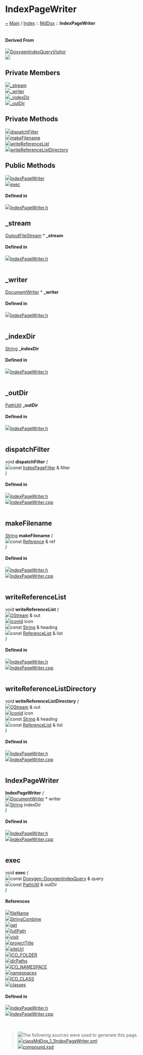 <a id="indexpagewriter"></a>
<h1>IndexPageWriter</h1>
<a id="classMdDox_1_1IndexPageWriter"></a>
<a id="mddoxindexpagewriter"></a>
<a href="https://github.com/CharlesCarley/MdDox">~</a>
<a href="indexpage.md#main">Main</a>
<span class="inline-text">/</span>
<a href="index.md#index">Index</a>
<span class="inline-text">::</span>
<a href="namespaceMdDox.md#mddox">MdDox</a>
<span class="inline-text">::</span>
<span class="bold-text"><b>IndexPageWriter</b></span>
<br/>
<br/>
<a id="derived-from"></a>
<h4>Derived From</h4>
<span class="icon-list-item"><a href="classMdDox_1_1Doxygen_1_1Visitors_1_1DoxygenIndexQueryVisitor.md#doxygenindexqueryvisitor" class="icon-list-item"><img src="../images/class24px.svg" class="icon-list-item"/><span class="icon-list-item">DoxygenIndexQueryVisitor</span>
</a>
</span>
<br/>
<img src="../images/internal-diagram-35.dot.svg"/><br/>
<a id="private-members"></a>
<h2>Private Members</h2>
<span class="icon-list-item"><a href="#_stream" class="icon-list-item"><img src="../images/class24px.svg" class="icon-list-item"/><span class="icon-list-item">_stream</span>
</a>
</span>
<br/>
<span class="icon-list-item"><a href="#_writer" class="icon-list-item"><img src="../images/class24px.svg" class="icon-list-item"/><span class="icon-list-item">_writer</span>
</a>
</span>
<br/>
<span class="icon-list-item"><a href="#_indexdir" class="icon-list-item"><img src="../images/class24px.svg" class="icon-list-item"/><span class="icon-list-item">_indexDir</span>
</a>
</span>
<br/>
<span class="icon-list-item"><a href="#_outdir" class="icon-list-item"><img src="../images/class24px.svg" class="icon-list-item"/><span class="icon-list-item">_outDir</span>
</a>
</span>
<br/>
<a id="private-methods"></a>
<h2>Private Methods</h2>
<span class="icon-list-item"><a href="#dispatchfilter" class="icon-list-item"><img src="../images/class24px.svg" class="icon-list-item"/><span class="icon-list-item">dispatchFilter</span>
</a>
</span>
<br/>
<span class="icon-list-item"><a href="#makefilename" class="icon-list-item"><img src="../images/class24px.svg" class="icon-list-item"/><span class="icon-list-item">makeFilename</span>
</a>
</span>
<br/>
<span class="icon-list-item"><a href="#writereferencelist" class="icon-list-item"><img src="../images/class24px.svg" class="icon-list-item"/><span class="icon-list-item">writeReferenceList</span>
</a>
</span>
<br/>
<span class="icon-list-item"><a href="#writereferencelistdirectory" class="icon-list-item"><img src="../images/class24px.svg" class="icon-list-item"/><span class="icon-list-item">writeReferenceListDirectory</span>
</a>
</span>
<br/>
<a id="public-methods"></a>
<h2>Public Methods</h2>
<span class="icon-list-item"><a href="#indexpagewriter" class="icon-list-item"><img src="../images/class24px.svg" class="icon-list-item"/><span class="icon-list-item">IndexPageWriter</span>
</a>
</span>
<br/>
<span class="icon-list-item"><a href="#exec" class="icon-list-item"><img src="../images/class24px.svg" class="icon-list-item"/><span class="icon-list-item">exec</span>
</a>
</span>
<br/>
<a id="defined-in"></a>
<h4>Defined in</h4>
<span class="icon-list-item"><a href="https://github.com/CharlesCarley/MdDox/blob/master/Source/MdDoxTree/IndexPageWriter.h#L35" class="icon-list-item"><img src="../images/file24px.svg" class="icon-list-item"/><span class="icon-list-item">IndexPageWriter.h</span>
</a>
</span>
<br/>
<a id="_stream"></a>
<h2>_stream</h2>
<a href="namespaceMdDox.md#outputfilestream">OutputFileStream</a>
<span class="inline-text"> *</span>
<span class="bold-text"><b>_stream</b></span>
<br/>
<a id="defined-in"></a>
<h4>Defined in</h4>
<span class="icon-list-item"><a href="https://github.com/CharlesCarley/MdDox/blob/master/Source/MdDoxTree/IndexPageWriter.h#L37" class="icon-list-item"><img src="../images/file24px.svg" class="icon-list-item"/><span class="icon-list-item">IndexPageWriter.h</span>
</a>
</span>
<br/>
<br/>
<a id="_writer"></a>
<h2>_writer</h2>
<a href="classMdDox_1_1DocumentWriter.md#documentwriter">DocumentWriter</a>
<span class="inline-text"> *</span>
<span class="bold-text"><b>_writer</b></span>
<br/>
<a id="defined-in"></a>
<h4>Defined in</h4>
<span class="icon-list-item"><a href="https://github.com/CharlesCarley/MdDox/blob/master/Source/MdDoxTree/IndexPageWriter.h#L38" class="icon-list-item"><img src="../images/file24px.svg" class="icon-list-item"/><span class="icon-list-item">IndexPageWriter.h</span>
</a>
</span>
<br/>
<br/>
<a id="_indexdir"></a>
<h2>_indexDir</h2>
<a href="namespaceMdDox.md#string">String</a>
<span class="bold-text"><b>_indexDir</b></span>
<br/>
<a id="defined-in"></a>
<h4>Defined in</h4>
<span class="icon-list-item"><a href="https://github.com/CharlesCarley/MdDox/blob/master/Source/MdDoxTree/IndexPageWriter.h#L39" class="icon-list-item"><img src="../images/file24px.svg" class="icon-list-item"/><span class="icon-list-item">IndexPageWriter.h</span>
</a>
</span>
<br/>
<br/>
<a id="_outdir"></a>
<h2>_outDir</h2>
<a href="classMdDox_1_1PathUtil.md#pathutil">PathUtil</a>
<span class="bold-text"><b>_outDir</b></span>
<br/>
<a id="defined-in"></a>
<h4>Defined in</h4>
<span class="icon-list-item"><a href="https://github.com/CharlesCarley/MdDox/blob/master/Source/MdDoxTree/IndexPageWriter.h#L40" class="icon-list-item"><img src="../images/file24px.svg" class="icon-list-item"/><span class="icon-list-item">IndexPageWriter.h</span>
</a>
</span>
<br/>
<br/>
<a id="dispatchfilter"></a>
<h2>dispatchFilter</h2>
<span class="inline-text">void</span>
<span class="bold-text"><b>dispatchFilter</b></span>
<span class="italic-text"><i>(</i></span>
<div class="paragraph">
<span class="paragraph"><img src="../images/horSpace24px.svg"/><span class="inline-text">const </span>
<a href="classMdDox_1_1IndexPageFilter.md#indexpagefilter">IndexPageFilter</a>
<span class="inline-text"> &amp;</span>
<span class="inline-text">filter</span>
</span>
</div>
<span class="italic-text"><i>)</i></span>
<a id="defined-in"></a>
<h4>Defined in</h4>
<span class="icon-list-item"><a href="https://github.com/CharlesCarley/MdDox/blob/master/Source/MdDoxTree/IndexPageWriter.h#L42" class="icon-list-item"><img src="../images/file24px.svg" class="icon-list-item"/><span class="icon-list-item">IndexPageWriter.h</span>
</a>
</span>
<br/>
<span class="icon-list-item"><a href="https://github.com/CharlesCarley/MdDox/blob/master/Source/MdDoxTree/IndexPageWriter.cpp#L137" class="icon-list-item"><img src="../images/file24px.svg" class="icon-list-item"/><span class="icon-list-item">IndexPageWriter.cpp</span>
</a>
</span>
<br/>
<br/>
<a id="makefilename"></a>
<h2>makeFilename</h2>
<a href="namespaceMdDox.md#string">String</a>
<span class="bold-text"><b>makeFilename</b></span>
<span class="italic-text"><i>(</i></span>
<div class="paragraph">
<span class="paragraph"><img src="../images/horSpace24px.svg"/><span class="inline-text">const </span>
<a href="classMdDox_1_1Reference.md#reference">Reference</a>
<span class="inline-text"> &amp;</span>
<span class="inline-text">ref</span>
</span>
</div>
<span class="italic-text"><i>)</i></span>
<a id="defined-in"></a>
<h4>Defined in</h4>
<span class="icon-list-item"><a href="https://github.com/CharlesCarley/MdDox/blob/master/Source/MdDoxTree/IndexPageWriter.h#L44" class="icon-list-item"><img src="../images/file24px.svg" class="icon-list-item"/><span class="icon-list-item">IndexPageWriter.h</span>
</a>
</span>
<br/>
<span class="icon-list-item"><a href="https://github.com/CharlesCarley/MdDox/blob/master/Source/MdDoxTree/IndexPageWriter.cpp#L149" class="icon-list-item"><img src="../images/file24px.svg" class="icon-list-item"/><span class="icon-list-item">IndexPageWriter.cpp</span>
</a>
</span>
<br/>
<br/>
<a id="writereferencelist"></a>
<h2>writeReferenceList</h2>
<span class="inline-text">void</span>
<span class="bold-text"><b>writeReferenceList</b></span>
<span class="italic-text"><i>(</i></span>
<div class="paragraph">
<span class="paragraph"><img src="../images/horSpace24px.svg"/><a href="namespaceMdDox.md#ostream">OStream</a>
<span class="inline-text"> &amp;</span>
<span class="inline-text">out</span>
</span>
</div>
<div class="paragraph">
<span class="paragraph"><img src="../images/horSpace24px.svg"/><a href="namespaceMdDox.md#iconid">IconId</a>
<span class="inline-text">icon</span>
</span>
</div>
<div class="paragraph">
<span class="paragraph"><img src="../images/horSpace24px.svg"/><span class="inline-text">const </span>
<a href="namespaceMdDox.md#string">String</a>
<span class="inline-text"> &amp;</span>
<span class="inline-text">heading</span>
</span>
</div>
<div class="paragraph">
<span class="paragraph"><img src="../images/horSpace24px.svg"/><span class="inline-text">const </span>
<a href="namespaceMdDox.md#referencelist">ReferenceList</a>
<span class="inline-text"> &amp;</span>
<span class="inline-text">list</span>
</span>
</div>
<span class="italic-text"><i>)</i></span>
<a id="defined-in"></a>
<h4>Defined in</h4>
<span class="icon-list-item"><a href="https://github.com/CharlesCarley/MdDox/blob/master/Source/MdDoxTree/IndexPageWriter.h#L46" class="icon-list-item"><img src="../images/file24px.svg" class="icon-list-item"/><span class="icon-list-item">IndexPageWriter.h</span>
</a>
</span>
<br/>
<span class="icon-list-item"><a href="https://github.com/CharlesCarley/MdDox/blob/master/Source/MdDoxTree/IndexPageWriter.cpp#L156" class="icon-list-item"><img src="../images/file24px.svg" class="icon-list-item"/><span class="icon-list-item">IndexPageWriter.cpp</span>
</a>
</span>
<br/>
<br/>
<a id="writereferencelistdirectory"></a>
<h2>writeReferenceListDirectory</h2>
<span class="inline-text">void</span>
<span class="bold-text"><b>writeReferenceListDirectory</b></span>
<span class="italic-text"><i>(</i></span>
<div class="paragraph">
<span class="paragraph"><img src="../images/horSpace24px.svg"/><a href="namespaceMdDox.md#ostream">OStream</a>
<span class="inline-text"> &amp;</span>
<span class="inline-text">out</span>
</span>
</div>
<div class="paragraph">
<span class="paragraph"><img src="../images/horSpace24px.svg"/><a href="namespaceMdDox.md#iconid">IconId</a>
<span class="inline-text">icon</span>
</span>
</div>
<div class="paragraph">
<span class="paragraph"><img src="../images/horSpace24px.svg"/><span class="inline-text">const </span>
<a href="namespaceMdDox.md#string">String</a>
<span class="inline-text"> &amp;</span>
<span class="inline-text">heading</span>
</span>
</div>
<div class="paragraph">
<span class="paragraph"><img src="../images/horSpace24px.svg"/><span class="inline-text">const </span>
<a href="namespaceMdDox.md#referencelist">ReferenceList</a>
<span class="inline-text"> &amp;</span>
<span class="inline-text">list</span>
</span>
</div>
<span class="italic-text"><i>)</i></span>
<a id="defined-in"></a>
<h4>Defined in</h4>
<span class="icon-list-item"><a href="https://github.com/CharlesCarley/MdDox/blob/master/Source/MdDoxTree/IndexPageWriter.h#L47" class="icon-list-item"><img src="../images/file24px.svg" class="icon-list-item"/><span class="icon-list-item">IndexPageWriter.h</span>
</a>
</span>
<br/>
<span class="icon-list-item"><a href="https://github.com/CharlesCarley/MdDox/blob/master/Source/MdDoxTree/IndexPageWriter.cpp#L170" class="icon-list-item"><img src="../images/file24px.svg" class="icon-list-item"/><span class="icon-list-item">IndexPageWriter.cpp</span>
</a>
</span>
<br/>
<br/>
<a id="indexpagewriter"></a>
<h2>IndexPageWriter</h2>
<span class="bold-text"><b>IndexPageWriter</b></span>
<span class="italic-text"><i>(</i></span>
<div class="paragraph">
<span class="paragraph"><img src="../images/horSpace24px.svg"/><a href="classMdDox_1_1DocumentWriter.md#documentwriter">DocumentWriter</a>
<span class="inline-text"> *</span>
<span class="inline-text">writer</span>
</span>
</div>
<div class="paragraph">
<span class="paragraph"><img src="../images/horSpace24px.svg"/><a href="namespaceMdDox.md#string">String</a>
<span class="inline-text">indexDir</span>
</span>
</div>
<span class="italic-text"><i>)</i></span>
<a id="defined-in"></a>
<h4>Defined in</h4>
<span class="icon-list-item"><a href="https://github.com/CharlesCarley/MdDox/blob/master/Source/MdDoxTree/IndexPageWriter.h#L50" class="icon-list-item"><img src="../images/file24px.svg" class="icon-list-item"/><span class="icon-list-item">IndexPageWriter.h</span>
</a>
</span>
<br/>
<span class="icon-list-item"><a href="https://github.com/CharlesCarley/MdDox/blob/master/Source/MdDoxTree/IndexPageWriter.cpp#L109" class="icon-list-item"><img src="../images/file24px.svg" class="icon-list-item"/><span class="icon-list-item">IndexPageWriter.cpp</span>
</a>
</span>
<br/>
<br/>
<a id="exec"></a>
<h2>exec</h2>
<span class="inline-text">void</span>
<span class="bold-text"><b>exec</b></span>
<span class="italic-text"><i>(</i></span>
<div class="paragraph">
<span class="paragraph"><img src="../images/horSpace24px.svg"/><span class="inline-text">const </span>
<a href="classMdDox_1_1Doxygen_1_1DoxygenIndexQuery.md#doxygendoxygenindexquery">Doxygen::DoxygenIndexQuery</a>
<span class="inline-text"> &amp;</span>
<span class="inline-text">query</span>
</span>
</div>
<div class="paragraph">
<span class="paragraph"><img src="../images/horSpace24px.svg"/><span class="inline-text">const </span>
<a href="classMdDox_1_1PathUtil.md#pathutil">PathUtil</a>
<span class="inline-text"> &amp;</span>
<span class="inline-text">outDir</span>
</span>
</div>
<span class="italic-text"><i>)</i></span>
<a id="references"></a>
<h4>References</h4>
<span class="icon-list-item"><a href="classMdDox_1_1PathUtil.md#filename" class="icon-list-item"><img src="../images/class24px.svg" class="icon-list-item"/><span class="icon-list-item">fileName</span>
</a>
</span>
<br/>
<span class="icon-list-item"><a href="namespaceMdDox.md#stringcombine" class="icon-list-item"><img src="../images/class24px.svg" class="icon-list-item"/><span class="icon-list-item">StringCombine</span>
</a>
</span>
<br/>
<span class="icon-list-item"><a href="classMdDox_1_1SiteBuilder.md#get" class="icon-list-item"><img src="../images/class24px.svg" class="icon-list-item"/><span class="icon-list-item">get</span>
</a>
</span>
<br/>
<span class="icon-list-item"><a href="classMdDox_1_1PathUtil.md#fullpath" class="icon-list-item"><img src="../images/class24px.svg" class="icon-list-item"/><span class="icon-list-item">fullPath</span>
</a>
</span>
<br/>
<span class="icon-list-item"><a href="classMdDox_1_1Doxygen_1_1DoxygenIndexQuery.md#visit" class="icon-list-item"><img src="../images/class24px.svg" class="icon-list-item"/><span class="icon-list-item">visit</span>
</a>
</span>
<br/>
<span class="icon-list-item"><a href="classMdDox_1_1SiteBuilder.md#projecttitle" class="icon-list-item"><img src="../images/class24px.svg" class="icon-list-item"/><span class="icon-list-item">projectTitle</span>
</a>
</span>
<br/>
<span class="icon-list-item"><a href="classMdDox_1_1SiteBuilder.md#siteurl" class="icon-list-item"><img src="../images/class24px.svg" class="icon-list-item"/><span class="icon-list-item">siteUrl</span>
</a>
</span>
<br/>
<span class="icon-list-item"><a href="namespaceMdDox.md#ico_folder" class="icon-list-item"><img src="../images/class24px.svg" class="icon-list-item"/><span class="icon-list-item">ICO_FOLDER</span>
</a>
</span>
<br/>
<span class="icon-list-item"><a href="classMdDox_1_1IndexPageFilter.md#dirpaths" class="icon-list-item"><img src="../images/class24px.svg" class="icon-list-item"/><span class="icon-list-item">dirPaths</span>
</a>
</span>
<br/>
<span class="icon-list-item"><a href="namespaceMdDox.md#ico_namespace" class="icon-list-item"><img src="../images/class24px.svg" class="icon-list-item"/><span class="icon-list-item">ICO_NAMESPACE</span>
</a>
</span>
<br/>
<span class="icon-list-item"><a href="classMdDox_1_1IndexPageFilter.md#namespaces" class="icon-list-item"><img src="../images/class24px.svg" class="icon-list-item"/><span class="icon-list-item">namespaces</span>
</a>
</span>
<br/>
<span class="icon-list-item"><a href="namespaceMdDox.md#ico_class" class="icon-list-item"><img src="../images/class24px.svg" class="icon-list-item"/><span class="icon-list-item">ICO_CLASS</span>
</a>
</span>
<br/>
<span class="icon-list-item"><a href="classMdDox_1_1IndexPageFilter.md#classes" class="icon-list-item"><img src="../images/class24px.svg" class="icon-list-item"/><span class="icon-list-item">classes</span>
</a>
</span>
<br/>
<a id="defined-in"></a>
<h4>Defined in</h4>
<span class="icon-list-item"><a href="https://github.com/CharlesCarley/MdDox/blob/master/Source/MdDoxTree/IndexPageWriter.h#L52" class="icon-list-item"><img src="../images/file24px.svg" class="icon-list-item"/><span class="icon-list-item">IndexPageWriter.h</span>
</a>
</span>
<br/>
<span class="icon-list-item"><a href="https://github.com/CharlesCarley/MdDox/blob/master/Source/MdDoxTree/IndexPageWriter.cpp#L189" class="icon-list-item"><img src="../images/file24px.svg" class="icon-list-item"/><span class="icon-list-item">IndexPageWriter.cpp</span>
</a>
</span>
<br/>
<br/>
<br/>
<blockquote>
<img src="../images/debug24px.svg"/><span class="inline-text">The following sources were used to generate this page.</span>
<br/>
<span class="icon-list-item"><a href="../xml/classMdDox_1_1IndexPageWriter.xml#L1" class="icon-list-item"><img src="../images/lookInside24px.svg" class="icon-list-item"/><span class="icon-list-item">classMdDox_1_1IndexPageWriter.xml</span>
</a>
</span>
<br/>
<span class="icon-list-item"><a href="../xml/compound.xsd#L1" class="icon-list-item"><img src="../images/lookInside24px.svg" class="icon-list-item"/><span class="icon-list-item">compound.xsd</span>
</a>
</span>
</blockquote>
</div>
</div>
</body>
</html>
